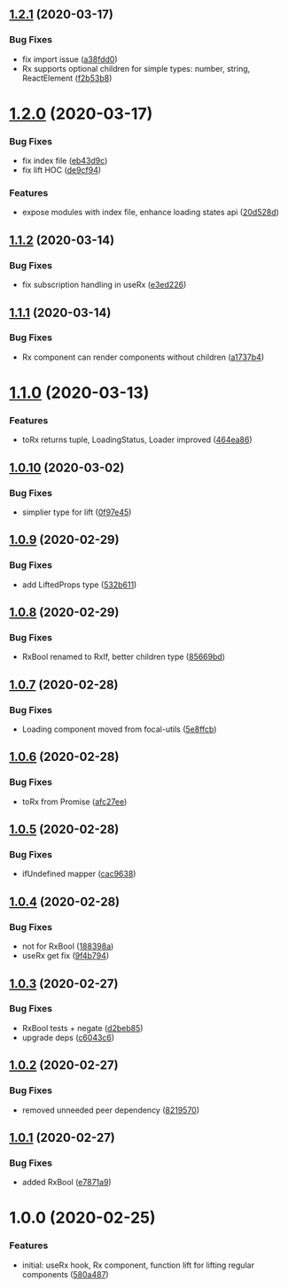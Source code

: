 ## [1.2.1](https://github.com/roborox/rxjs-react/compare/v1.2.0...v1.2.1) (2020-03-17)


### Bug Fixes

* fix import issue ([a38fdd0](https://github.com/roborox/rxjs-react/commit/a38fdd099da393f0b351b7839f115c203c01dc9a))
* Rx supports optional children for simple types: number, string, ReactElement ([f2b53b8](https://github.com/roborox/rxjs-react/commit/f2b53b8ada4d761bfbf6ebeb8df532f577e68917))

# [1.2.0](https://github.com/roborox/rxjs-react/compare/v1.1.2...v1.2.0) (2020-03-17)


### Bug Fixes

* fix index file ([eb43d9c](https://github.com/roborox/rxjs-react/commit/eb43d9cf846e56ca18562406731e27229de12f4d))
* fix lift HOC ([de9cf94](https://github.com/roborox/rxjs-react/commit/de9cf945d879a804035da4ff2080ed75e99c8095))


### Features

* expose modules with index file, enhance loading states api ([20d528d](https://github.com/roborox/rxjs-react/commit/20d528da10013f8d1a48969580cbb878fcf4104c))

## [1.1.2](https://github.com/roborox/rxjs-react/compare/v1.1.1...v1.1.2) (2020-03-14)


### Bug Fixes

* fix subscription handling in useRx ([e3ed226](https://github.com/roborox/rxjs-react/commit/e3ed22639134cc2677310218f6e197a68104e217))

## [1.1.1](https://github.com/roborox/rxjs-react/compare/v1.1.0...v1.1.1) (2020-03-14)


### Bug Fixes

* Rx component can render components without children ([a1737b4](https://github.com/roborox/rxjs-react/commit/a1737b49612f4ef1e5b6b88b7932a0165c27e68e))

# [1.1.0](https://github.com/roborox/rxjs-react/compare/v1.0.10...v1.1.0) (2020-03-13)


### Features

* toRx returns tuple, LoadingStatus, Loader improved ([464ea86](https://github.com/roborox/rxjs-react/commit/464ea860a0a7573a83803d15de39e46abc09f5df))

## [1.0.10](https://github.com/roborox/rxjs-react/compare/v1.0.9...v1.0.10) (2020-03-02)


### Bug Fixes

* simplier type for lift ([0f97e45](https://github.com/roborox/rxjs-react/commit/0f97e45606d707e1228d38839f26b4c5c162abdc))

## [1.0.9](https://github.com/roborox/rxjs-react/compare/v1.0.8...v1.0.9) (2020-02-29)


### Bug Fixes

* add LiftedProps type ([532b611](https://github.com/roborox/rxjs-react/commit/532b611b51a15f8d9d470b86536c4a01369bd5d1))

## [1.0.8](https://github.com/roborox/rxjs-react/compare/v1.0.7...v1.0.8) (2020-02-29)


### Bug Fixes

* RxBool renamed to RxIf, better children type ([85669bd](https://github.com/roborox/rxjs-react/commit/85669bdc374156d0b8e89569620ad379a0b1c6d4))

## [1.0.7](https://github.com/roborox/rxjs-react/compare/v1.0.6...v1.0.7) (2020-02-28)


### Bug Fixes

* Loading component moved from focal-utils ([5e8ffcb](https://github.com/roborox/rxjs-react/commit/5e8ffcbde036eaef3e3d29e3edeecb95eb70f42c))

## [1.0.6](https://github.com/roborox/rxjs-react/compare/v1.0.5...v1.0.6) (2020-02-28)


### Bug Fixes

* toRx from Promise ([afc27ee](https://github.com/roborox/rxjs-react/commit/afc27eebb40cdcb62018313b4dbcff6ada73cc35))

## [1.0.5](https://github.com/roborox/rxjs-react/compare/v1.0.4...v1.0.5) (2020-02-28)


### Bug Fixes

* ifUndefined mapper ([cac9638](https://github.com/roborox/rxjs-react/commit/cac9638b1c2a6a78149621326e598c96a8023196))

## [1.0.4](https://github.com/roborox/rxjs-react/compare/v1.0.3...v1.0.4) (2020-02-28)


### Bug Fixes

* not for RxBool ([188398a](https://github.com/roborox/rxjs-react/commit/188398aeaf0696cea8299f9686e01da601a4c73a))
* useRx get fix ([9f4b794](https://github.com/roborox/rxjs-react/commit/9f4b794b87efb547df4fd7a9c95a2a079ed3c43e))

## [1.0.3](https://github.com/roborox/rxjs-react/compare/v1.0.2...v1.0.3) (2020-02-27)


### Bug Fixes

* RxBool tests + negate ([d2beb85](https://github.com/roborox/rxjs-react/commit/d2beb85b538fe37d9e20af9b00b77be205799281))
* upgrade deps ([c6043c6](https://github.com/roborox/rxjs-react/commit/c6043c68002875dc91c89822527fae1f5db18570))

## [1.0.2](https://github.com/roborox/rxjs-react/compare/v1.0.1...v1.0.2) (2020-02-27)


### Bug Fixes

* removed unneeded peer dependency ([8219570](https://github.com/roborox/rxjs-react/commit/8219570fbfc03c9d95f4b39a5b5d0894af15dbe1))

## [1.0.1](https://github.com/roborox/rxjs-react/compare/v1.0.0...v1.0.1) (2020-02-27)


### Bug Fixes

* added RxBool ([e7871a9](https://github.com/roborox/rxjs-react/commit/e7871a908323ec81957715b3c06c7e2ce8b580a1))

# 1.0.0 (2020-02-25)


### Features

* initial: useRx hook, Rx component, function lift for lifting regular components ([580a487](https://github.com/roborox/rxjs-react/commit/580a487947a5fbe87463d07666668a77211ab57d))
